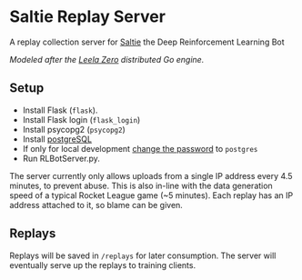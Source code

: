 # Saltie Replay Server

A replay collection server for [Saltie](https://github.com/RLBots/Saltie) the Deep Reinforcement Learning Bot

*Modeled after the [Leela Zero](https://github.com/gcp/leela-zero) distributed Go engine.*

## Setup

- Install Flask (`flask`).
- Install Flask login (`flask_login`)
- Install psycopg2 (`psycopg2`)
- Install [postgreSQL](https://www.digitalocean.com/community/tutorials/how-to-install-and-use-postgresql-on-ubuntu-16-04)
- If only for local development [change the password](https://blog.2ndquadrant.com/how-to-safely-change-the-postgres-user-password-via-psql/) to `postgres`
- Run RLBotServer.py.

The server currently only allows uploads from a single IP address every 4.5 minutes, to prevent abuse.
This is also in-line with the data generation speed of a typical Rocket League game (~5 minutes).
Each replay has an IP address attached to it, so blame can be given.
## Replays

Replays will be saved in `/replays` for later consumption. The server will eventually serve up the replays to training clients.
